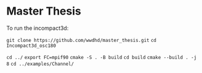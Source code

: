 # Master Thesis

To run the incompact3d:

`git clone https://github.com/wwdhd/master_thesis.git`
`cd Incompact3d_osc180`

`cd ../`
`export FC=mpif90`
`cmake -S . -B build`
`cd build`
`cmake --build . -j 8`
`cd ../examples/Channel/`
